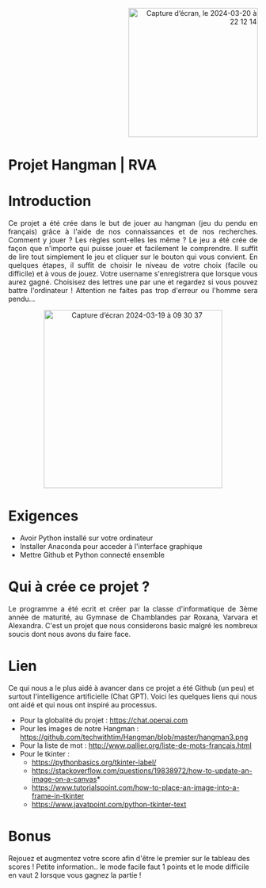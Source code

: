 <p align="right"> <img width="261" alt="Capture d’écran, le 2024-03-20 à 22 12 14" src="https://github.com/varioucha/projet_hangman/assets/156777055/f45a46c7-a9fb-4013-9698-d134fcb57cb8"> </p>

# Projet Hangman | RVA 
# Introduction

<p align="justify">
Ce projet a été crée dans le but de jouer au hangman (jeu du pendu en français) grâce à l'aide de nos connaissances et de nos recherches. Comment y jouer ? Les règles sont-elles les même ? Le jeu a été crée de façon que n'importe qui puisse jouer et facilement le comprendre. Il suffit de lire tout simplement le jeu et cliquer sur le bouton qui vous convient. En quelques étapes, il suffit de choisir le niveau de votre choix (facile ou difficile) et à vous de jouez. Votre username s'enregistrera que lorsque vous aurez gagné. Choisisez des lettres une par une et regardez si vous pouvez battre l'ordinateur ! Attention ne faites pas trop d'erreur ou l'homme sera pendu... 
</p>

<p align="center">
<img width="360" alt="Capture d’écran 2024-03-19 à 09 30 37" src="https://github.com/varioucha/projet_hangman/assets/156777055/90de579f-f09a-43e3-b2f6-d50d7a5fde8a">
</p>

# Exigences 
* Avoir Python installé sur votre ordinateur
* Installer Anaconda pour acceder à l'interface graphique
* Mettre Github et Python connecté ensemble

# Qui à crée ce projet ? 
<p align="justify">
Le programme a été ecrit et créer par la classe d'informatique de 3ème année de maturité, au Gymnase de Chamblandes par Roxana, Varvara et Alexandra. C'est un projet que nous considerons basic malgré les nombreux soucis dont nous avons du faire face.  
</p>

# Lien
<p align=justify">
Ce qui nous a le plus aidé à avancer dans ce projet a été Github (un peu) et surtout l'intelligence artificielle (Chat GPT). Voici les quelques liens qui nous ont aidé et qui nous ont inspiré au processus.
</p> 

* Pour la globalité du projet : https://chat.openai.com
* Pour les images de notre Hangman : https://github.com/techwithtim/Hangman/blob/master/hangman3.png
* Pour la liste de mot : http://www.pallier.org/liste-de-mots-francais.html
* Pour le tkinter :
  - https://pythonbasics.org/tkinter-label/
  - https://stackoverflow.com/questions/19838972/how-to-update-an-image-on-a-canvas*
  - https://www.tutorialspoint.com/how-to-place-an-image-into-a-frame-in-tkinter
  - https://www.javatpoint.com/python-tkinter-text

# Bonus 
Rejouez et augmentez votre score afin d'être le premier sur le tableau des scores !
Petite information.. le mode facile faut 1 points et le mode difficile en vaut 2 lorsque vous gagnez la partie !
